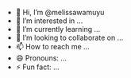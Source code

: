 - 👋 Hi, I’m @melissawamuyu
- 👀 I’m interested in ...
- 🌱 I’m currently learning ...
- 💞️ I’m looking to collaborate on ...
- 📫 How to reach me ...
- 😄 Pronouns: ...
- ⚡ Fun fact: ...

<!---
melissawamuyu/melissawamuyu is a ✨ special ✨ repository because its `README.md` (this file) appears on your GitHub profile.
You can click the Preview link to take a look at your changes.
--->
